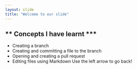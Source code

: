 ```yaml
---
layout: slide
title: "Welcome to our slide"
---
```

## ** Concepts I have learnt ***
* Creating a branch
* Creating and committing a file to the branch
* Opening and creating a pull request
* Editing files using Markdown
Use the left arrow to go back!
